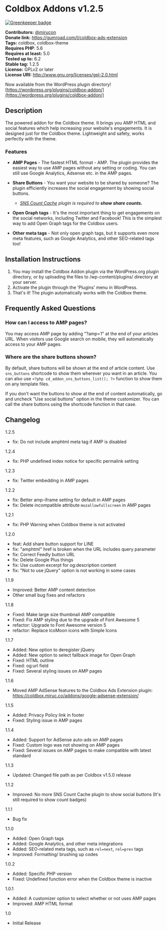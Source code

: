 # Coldbox Addons v1.2.5

[![Greenkeeper badge](https://badges.greenkeeper.io/mirucon/coldbox-addon.svg)](https://greenkeeper.io/)

**Contributors:** [@mirucon](https://profiles.wordpress.org/mirucon/)    
**Donate link:** https://gumroad.com/l/coldbox-ads-extension  
**Tags:** coldbox, coldbox-theme  
**Requires PHP**: 5.6  
**Requires at least:** 5.0  
**Tested up to:** 6.2  
**Stable tag:** 1.2.5  
**License:** GPLv2 or later  
**License URI:** http://www.gnu.org/licenses/gpl-2.0.html  

Now available from the WordPress plugin directory! [https://wordpress.org/plugins/coldbox-addon/](https://wordpress.org/plugins/coldbox-addon/)

## Description

The powered addon for the Coldbox theme. It brings you AMP HTML and social features which help increasing your website's engagements. It is designed just for the Coldbox theme. Lightweight and safety, works perfectly with the theme.

### Features

* **AMP Pages** - The fastest HTML format - AMP. The plugin provides the easiest way to use AMP pages without any setting or coding. You can still use Google Analytics, Adsense etc. in the AMP pages.

* **Share Buttons** - You want your website to be shared by someone? The plugin efficiently increases the social engagement by showing social buttons.

  * *[SNS Count Cache](https://wordpress.org/plugins/sns-count-cache/) plugin is required to **show share counts.***

* **Open Graph tags** - It's the most important thing to get engagements on the social networks, including Twitter and Facebook! This is the simplest way to add Open Graph tags for the Coldbox users.

* **Other meta tags** - Not only open graph tags, but it supports even more meta features, such as Google Analytics, and other SEO-related tags too!


## Installation Instructions

1. You may install the Coldbox Addon plugin via the WordPress.org plugin directory, or by uploading the files to /wp-content/plugins/ directory at your server.
1. Activate the plugin through the 'Plugins' menu in WordPress.
1. That's it! The plugin automatically works with the Coldbox theme.

## Frequently Asked Questions

### How can I access to AMP pages?

You may access AMP page by adding "?amp=1" at the end of your articles URL. When visitors use Google search on mobile, they will automatically access to your AMP pages.

### Where are the share buttons shown?

By default, share buttons will be shown at the end of article content. Use `sns_buttons` shortcode to show them wherever you want in an article.
You can also use `<?php cd_addon_sns_buttons_list(); ?>` function to show them on any template files.

If you don't want the buttons to show at the end of content automatically, go and uncheck "Use social buttons" option in the theme customizer. You can call the share buttons using the shortcode function in that case.

## Changelog

1.2.5

* fix: Do not include amphtml meta tag if AMP is disabled

1.2.4

* fix: PHP undefined index notice for specific permalink setting

1.2.3

* fix: Twitter embedding in AMP pages

1.2.2

* fix: Better amp-iframe setting for default in AMP pages
* fix: Delete incompatible attribute `mozallowfullscreen` in AMP pages

1.2.1

* fix: PHP Warning when Coldbox theme is not activated

1.2.0

* feat: Add share button support for LINE
* fix: "amphtml" href is broken when the URL includes query parameter
* fix: Correct Feedly button URL
* fix: Delete Google Plus things
* fix: Use custom excerpt for og:description content
* fix: "Not to use jQuery" option is not working in some cases

1.1.9

* Improved: Better AMP content detection
* Other small bug fixes and refactors

1.1.8

* Fixed: Make large size thumbnail AMP compatible
* Fixed: Fix AMP styling due to the upgrade of Font Awesome 5
* refactor: Upgrade to Font Awesome version 5
* refactor: Replace IcoMoon icons with Simple Icons

1.1.7

* Added: New option to deregister jQuery
* Added: New option to select fallback image for Open Graph
* Fixed: HTML outline
* Fixed: og:url field
* Fixed: Several styling issues on AMP pages

1.1.6

* Moved AMP AdSense features to the Coldbox Ads Extension plugin: https://coldbox.miruc.co/addons/google-adsense-extension/

1.1.5

* Added: Privacy Policy link in footer
* Fixed: Styling issue in AMP pages

1.1.4

* Added: Support for AdSense auto-ads on AMP pages
* Fixed: Custom logo was not showing on AMP pages
* Fixed: Several issues on AMP pages to make compatible with latest standard

1.1.3

* Updated: Changed file path as per Coldbox v1.5.0 release

1.1.2

* Improved: No more SNS Count Cache plugin to show social buttons (It's still required to show count badges)

1.1.1

* Bug fix

1.1.0

* Added: Open Graph tags
* Added: Google Analytics, and other meta integrations
* Added: SEO-related meta tags, such as `rel=next`, `rel=prev` tags
* Improved: Formatting/ brushing up codes

1.0.2
* Added: Specific PHP version
* Fixed: Undefined function error when the Coldbox theme is inactive

1.0.1
* Added: A customizer option to select whether or not uses AMP pages
* Improved: AMP HTML format

1.0

* Initial Release
